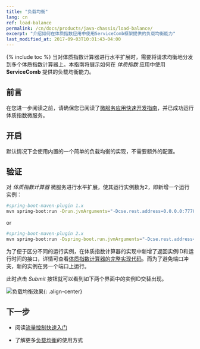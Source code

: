 ```yaml
---
title: "负载均衡"
lang: cn
ref: load-balance
permalink: /cn/docs/products/java-chassis/load-balance/
excerpt: "介绍如何在体质指数应用中使用ServiceComb框架提供的负载均衡能力"
last_modified_at: 2017-09-03T10:01:43-04:00
---
```


{% include toc %}
当对体质指数计算器进行水平扩展时，需要将请求均衡地分发到多个体质指数计算器上。本指南将展示如何在 *体质指数* 应用中使用 **ServiceComb** 提供的负载均衡能力。

## 前言

在您进一步阅读之前，请确保您已阅读了[微服务应用快速开发指南](/cn/docs/products/java-chassis/bmi/)，并已成功运行体质指数微服务。

## 开启

默认情况下会使用内置的一个简单的负载均衡的实现，不需要额外的配置。

## 验证

对 *体质指数计算器* 微服务进行水平扩展，使其运行实例数为2，即新增一个运行实例：

```bash
#spring-boot-maven-plugin 1.x
mvn spring-boot:run -Drun.jvmArguments="-Dcse.rest.address=0.0.0.0:7778"
```
or
```bash
#spring-boot-maven-plugin 2.x
mvn spring-boot:run -Dspring-boot.run.jvmArguments="-Dcse.rest.address=0.0.0.0:7778"
```

为了便于区分不同的运行实例，在体质指数计算器的实现中新增了返回实例ID和运行时间的接口，详情可查看[体质指数计算器的完整实现代码](https://github.com/apache/servicecomb-samples/tree/1.3.0/java-chassis-samples/bmi/calculator)。而为了避免端口冲突，新的实例在另一个端口上运行。

此时点击 *Submit* 按钮就可以看到如下两个界面中的实例ID交替出现。

![负载均衡效果](/assets/images/load-balance-result.png){: .align-center}

## 下一步

* 阅读[流量控制快速入门](/cn/docs/products/java-chassis/flow-control/)

* 了解更多[负载均衡](/cn/docs/users/service-configurations/#负载均衡策略)的使用方式

